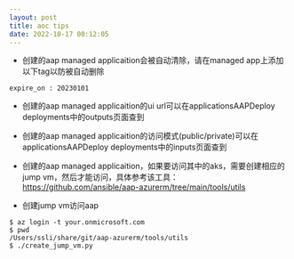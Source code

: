 ```yaml
---
layout: post
title: aoc tips
date: 2022-10-17 00:12:05
---
```


- 创建的aap managed applicaition会被自动清除，请在managed app上添加以下tag以防被自动删除

```
expire_on : 20230101
```

- 创建的aap managed applicaition的ui url可以在applicationsAAPDeploy deployments中的outputs页面查到

- 创建的aap managed applicaition的访问模式(public/private)可以在applicationsAAPDeploy deployments中的inputs页面查到

- 创建的aap managed applicaition，如果要访问其中的aks，需要创建相应的jump vm，然后才能访问，具体参考该工具：https://github.com/ansible/aap-azurerm/tree/main/tools/utils

- 创建jump vm访问aap

```
$ az login -t your.onmicrosoft.com
$ pwd
/Users/ssli/share/git/aap-azurerm/tools/utils
$ ./create_jump_vm.py
```
